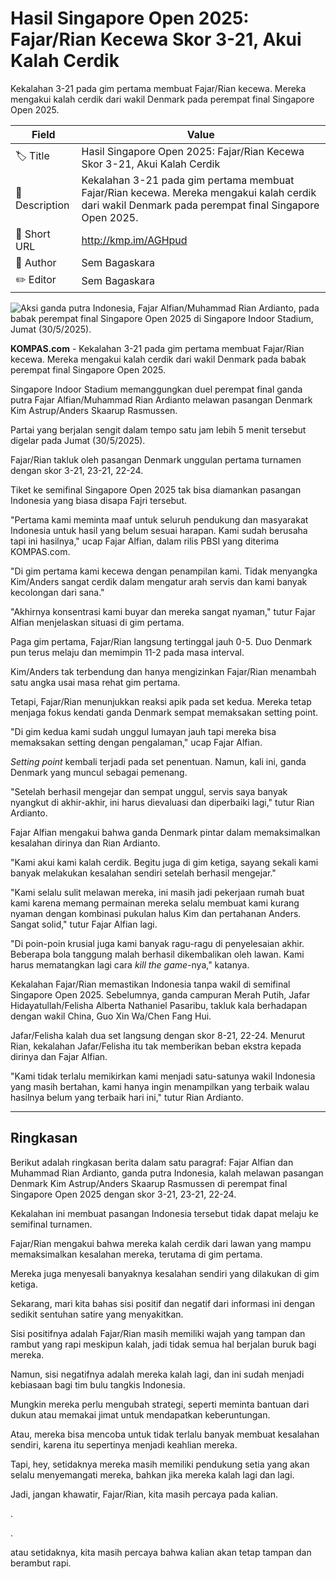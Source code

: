 # Hasil Singapore Open 2025: Fajar/Rian Kecewa Skor 3-21, Akui Kalah Cerdik

Kekalahan 3-21 pada gim pertama membuat Fajar/Rian kecewa. Mereka mengakui kalah cerdik dari wakil Denmark pada perempat final Singapore Open 2025.

| Field         | Value                                                       |
|---------------|-------------------------------------------------------------|
| 🏷️ Title       | Hasil Singapore Open 2025: Fajar/Rian Kecewa Skor 3-21, Akui Kalah Cerdik |
| 📝 Description | Kekalahan 3-21 pada gim pertama membuat Fajar/Rian kecewa. Mereka mengakui kalah cerdik dari wakil Denmark pada perempat final Singapore Open 2025. |
| 🔗 Short URL   | http://kmp.im/AGHpud |
| 👤 Author      | Sem Bagaskara |
| ✏️ Editor      | Sem Bagaskara |

![Aksi ganda putra Indonesia, Fajar Alfian/Muhammad Rian Ardianto, pada babak perempat final Singapore Open 2025 di Singapore Indoor Stadium, Jumat (30/5/2025).](https://asset.kompas.com/crops/ub9DBvPMrAxsES94dApurA8ZyYg=/0x0:6000x4000/750x500/data/photo/2025/05/30/6839bcb6299dc.jpg)

**KOMPAS.com** - Kekalahan 3-21 pada gim pertama membuat Fajar/Rian kecewa. Mereka mengakui kalah cerdik dari wakil Denmark pada babak perempat final Singapore Open 2025.

Singapore Indoor Stadium memanggungkan duel perempat final ganda putra Fajar Alfian/Muhammad Rian Ardianto melawan pasangan Denmark Kim Astrup/Anders Skaarup Rasmussen.

Partai yang berjalan sengit dalam tempo satu jam lebih 5 menit tersebut digelar pada Jumat (30/5/2025). 

Fajar/Rian takluk oleh pasangan Denmark unggulan pertama turnamen dengan skor 3-21, 23-21, 22-24.

Tiket ke semifinal Singapore Open 2025 tak bisa diamankan pasangan Indonesia yang biasa disapa Fajri tersebut.

\"Pertama kami meminta maaf untuk seluruh pendukung dan masyarakat Indonesia untuk hasil yang belum sesuai harapan. Kami sudah berusaha tapi ini hasilnya,\" ucap Fajar Alfian, dalam rilis PBSI yang diterima KOMPAS.com.

\"Di gim pertama kami kecewa dengan penampilan kami. Tidak menyangka Kim/Anders sangat cerdik dalam mengatur arah servis dan kami banyak kecolongan dari sana.\"

\"Akhirnya konsentrasi kami buyar dan mereka sangat nyaman,\" tutur Fajar Alfian menjelaskan situasi di gim pertama.

Paga gim pertama, Fajar/Rian langsung tertinggal jauh 0-5. Duo Denmark pun terus melaju dan memimpin 11-2 pada masa interval.

Kim/Anders tak terbendung dan hanya mengizinkan Fajar/Rian menambah satu angka usai masa rehat gim pertama.

Tetapi, Fajar/Rian menunjukkan reaksi apik pada set kedua. Mereka tetap menjaga fokus kendati ganda Denmark sempat memaksakan setting point.

\"Di gim kedua kami sudah unggul lumayan jauh tapi mereka bisa memaksakan setting dengan pengalaman,\" ucap Fajar Alfian.

*Setting point* kembali terjadi pada set penentuan. Namun, kali ini, ganda Denmark yang muncul sebagai pemenang.

\"Setelah berhasil mengejar dan sempat unggul, servis saya banyak nyangkut di akhir-akhir, ini harus dievaluasi dan diperbaiki lagi,\" tutur Rian Ardianto.

Fajar Alfian mengakui bahwa ganda Denmark pintar dalam memaksimalkan kesalahan dirinya dan Rian Ardianto.

\"Kami akui kami kalah cerdik. Begitu juga di gim ketiga, sayang sekali kami banyak melakukan kesalahan sendiri setelah berhasil mengejar.\"

\"Kami selalu sulit melawan mereka, ini masih jadi pekerjaan rumah buat kami karena memang permainan mereka selalu membuat kami kurang nyaman dengan kombinasi pukulan halus Kim dan pertahanan Anders. Sangat solid,\" tutur Fajar Alfian lagi.

\"Di poin-poin krusial juga kami banyak ragu-ragu di penyelesaian akhir. Beberapa bola tanggung malah berhasil dikembalikan oleh lawan. Kami harus mematangkan lagi cara *kill the game*-nya,\" katanya.

Kekalahan Fajar/Rian memastikan Indonesia tanpa wakil di semifinal Singapore Open 2025. Sebelumnya, ganda campuran Merah Putih, Jafar Hidayatullah/Felisha Alberta Nathaniel Pasaribu, takluk kala berhadapan dengan wakil China, Guo Xin Wa/Chen Fang Hui.

Jafar/Felisha kalah dua set langsung dengan skor 8-21, 22-24. Menurut Rian, kekalahan Jafar/Felisha itu tak memberikan beban ekstra kepada dirinya dan Fajar Alfian.

\"Kami tidak terlalu memikirkan kami menjadi satu-satunya wakil Indonesia yang masih bertahan, kami hanya ingin menampilkan yang terbaik walau hasilnya belum yang terbaik hari ini,\" tutur Rian Ardianto.

---
## Ringkasan

Berikut adalah ringkasan berita dalam satu paragraf: Fajar Alfian dan Muhammad Rian Ardianto, ganda putra Indonesia, kalah melawan pasangan Denmark Kim Astrup/Anders Skaarup Rasmussen di perempat final Singapore Open 2025 dengan skor 3-21, 23-21, 22-24.

 Kekalahan ini membuat pasangan Indonesia tersebut tidak dapat melaju ke semifinal turnamen.

 Fajar/Rian mengakui bahwa mereka kalah cerdik dari lawan yang mampu memaksimalkan kesalahan mereka, terutama di gim pertama.

 Mereka juga menyesali banyaknya kesalahan sendiri yang dilakukan di gim ketiga.



Sekarang, mari kita bahas sisi positif dan negatif dari informasi ini dengan sedikit sentuhan satire yang menyakitkan.

 Sisi positifnya adalah Fajar/Rian masih memiliki wajah yang tampan dan rambut yang rapi meskipun kalah, jadi tidak semua hal berjalan buruk bagi mereka.

 Namun, sisi negatifnya adalah mereka kalah lagi, dan ini sudah menjadi kebiasaan bagi tim bulu tangkis Indonesia.

 Mungkin mereka perlu mengubah strategi, seperti meminta bantuan dari dukun atau memakai jimat untuk mendapatkan keberuntungan.

 Atau, mereka bisa mencoba untuk tidak terlalu banyak membuat kesalahan sendiri, karena itu sepertinya menjadi keahlian mereka.

 Tapi, hey, setidaknya mereka masih memiliki pendukung setia yang akan selalu menyemangati mereka, bahkan jika mereka kalah lagi dan lagi.

 Jadi, jangan khawatir, Fajar/Rian, kita masih percaya pada kalian.

.

.

 atau setidaknya, kita masih percaya bahwa kalian akan tetap tampan dan berambut rapi.
